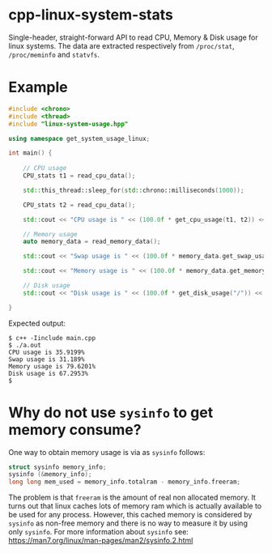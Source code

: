 # cpp-linux-system-stats

Single-header, straight-forward API to read CPU, Memory &amp; Disk usage for linux systems. The data are extracted respectively from `/proc/stat`, `/proc/meminfo` and `statvfs`.

# Example

```c++
#include <chrono>
#include <thread>
#include "linux-system-usage.hpp"

using namespace get_system_usage_linux;

int main() {
    
    // CPU usage
    CPU_stats t1 = read_cpu_data();

    std::this_thread::sleep_for(std::chrono::milliseconds(1000));

    CPU_stats t2 = read_cpu_data();

    std::cout << "CPU usage is " << (100.0f * get_cpu_usage(t1, t2)) << "%\n";

    // Memory usage
    auto memory_data = read_memory_data();

    std::cout << "Swap usage is " << (100.0f * memory_data.get_swap_usage()) << "%\n";

    std::cout << "Memory usage is " << (100.0f * memory_data.get_memory_usage()) << "%\n";

    // Disk usage
    std::cout << "Disk usage is " << (100.0f * get_disk_usage("/")) << "%\n";

}
```
Expected output:

```
$ c++ -Iinclude main.cpp
$ ./a.out 
CPU usage is 35.9199%
Swap usage is 31.189%
Memory usage is 79.6201%
Disk usage is 67.2953%
$
```
# Why do not use `sysinfo` to get memory consume?

One way to obtain memory usage is via as `sysinfo` follows:

```c++
struct sysinfo memory_info;
sysinfo (&memory_info);
long long mem_used = memory_info.totalram - memory_info.freeram;
```
The problem is that `freeram` is the amount of real non allocated memory. It turns out that linux caches lots of memory ram which is actually available to be used for any process. However, this cached memory is considered by `sysinfo` as non-free memory and there is no way to measure it  by using only `sysinfo`. For more information about `sysinfo` see: https://man7.org/linux/man-pages/man2/sysinfo.2.html
